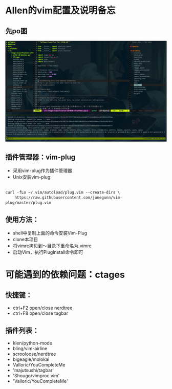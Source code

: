 # Allen的vim配置及说明备忘
## 先po图

![image](https://github.com/allen0125/vim/blob/master/%E5%B1%8F%E5%B9%95%E5%BF%AB%E7%85%A7%202017-02-21%20%E4%B8%8A%E5%8D%8810.14.39.png)

## 插件管理器：vim-plug
* 采用vim-plug作为插件管理器
* Unix安装vim-plug:

```shell

curl -fLo ~/.vim/autoload/plug.vim --create-dirs \
    https://raw.githubusercontent.com/junegunn/vim-plug/master/plug.vim

```
## 使用方法：
* shell中复制上面的命令安装Vim-Plug
* clone本项目
* 将vimrc拷贝到～目录下重命名为.vimrc
* 启动Vim，执行PlugInstall命令即可


# 可能遇到的依赖问题：ctages

## 快捷键：
* ctrl+F2 open/close nerdtree
* ctrl+F8 open/close tagbar


## 插件列表：
* klen/python-mode
* bling/vim-airline
* scrooloose/nerdtree
* bigeagle/molokai
* Valloric/YouCompleteMe
* 'majutsushi/tagbar'
* 'Shougo/vimproc.vim'
* 'Valloric/YouCompleteMe'
